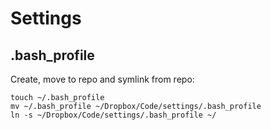 # Settings

## .bash_profile

Create, move to repo and symlink from repo:

```
touch ~/.bash_profile
mv ~/.bash_profile ~/Dropbox/Code/settings/.bash_profile
ln -s ~/Dropbox/Code/settings/.bash_profile ~/

```
